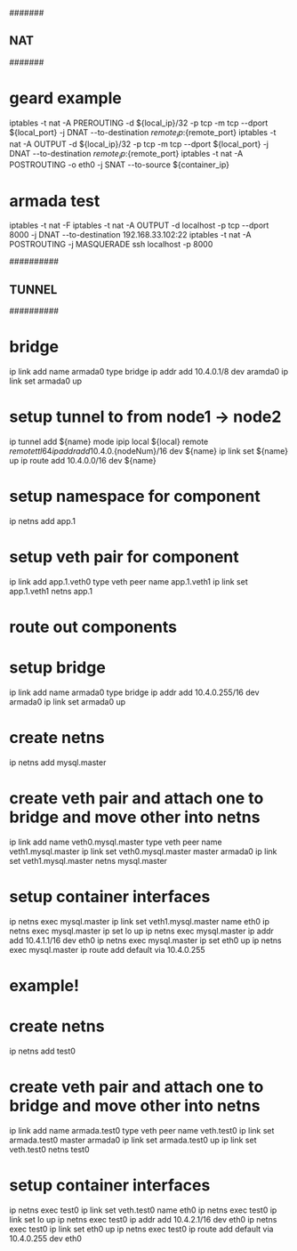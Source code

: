 
#######
## NAT
#######

# geard example
iptables -t nat -A PREROUTING -d ${local_ip}/32 -p tcp -m tcp --dport ${local_port} -j DNAT --to-destination ${remote_ip}:${remote_port}
iptables -t nat -A OUTPUT -d ${local_ip}/32 -p tcp -m tcp --dport ${local_port} -j DNAT --to-destination ${remote_ip}:${remote_port}
iptables -t nat -A POSTROUTING -o eth0 -j SNAT --to-source ${container_ip}

# armada test
iptables -t nat -F
iptables -t nat -A OUTPUT -d localhost -p tcp --dport 8000 -j DNAT --to-destination 192.168.33.102:22
iptables -t nat -A POSTROUTING -j MASQUERADE
ssh localhost -p 8000


##########
## TUNNEL
##########

# bridge
ip link add name armada0 type bridge
ip addr add 10.4.0.1/8 dev aramda0
ip link set armada0 up

# setup tunnel to from node1 -> node2

ip tunnel add ${name} mode ipip local ${local} remote ${remote} ttl 64
ip addr add 10.4.0.${nodeNum}/16 dev ${name}
ip link set ${name} up
ip route add 10.4.0.0/16 dev ${name}

# setup namespace for component
ip netns add app.1

# setup veth pair for component
ip link add app.1.veth0 type veth peer name app.1.veth1
ip link set app.1.veth1 netns app.1

# route out components



# setup bridge
ip link add name armada0 type bridge
ip addr add 10.4.0.255/16 dev armada0
ip link set armada0 up

# create netns
ip netns add mysql.master
# create veth pair and attach one to bridge and move other into netns
ip link add name veth0.mysql.master type veth peer name veth1.mysql.master
ip link set veth0.mysql.master master armada0
ip link set veth1.mysql.master netns mysql.master
# setup container interfaces
ip netns exec mysql.master ip link set veth1.mysql.master name eth0
ip netns exec mysql.master ip set lo up
ip netns exec mysql.master ip addr add 10.4.1.1/16 dev eth0
ip netns exec mysql.master ip set eth0 up
ip netns exec mysql.master ip route add default via 10.4.0.255


# example!

# create netns
ip netns add test0
# create veth pair and attach one to bridge and move other into netns
ip link add name armada.test0 type veth peer name veth.test0
ip link set armada.test0 master armada0
ip link set armada.test0 up
ip link set veth.test0 netns test0
# setup container interfaces
ip netns exec test0 ip link set veth.test0 name eth0
ip netns exec test0 ip link set lo up
ip netns exec test0 ip addr add 10.4.2.1/16 dev eth0
ip netns exec test0 ip link set eth0 up
ip netns exec test0 ip route add default via 10.4.0.255 dev eth0
